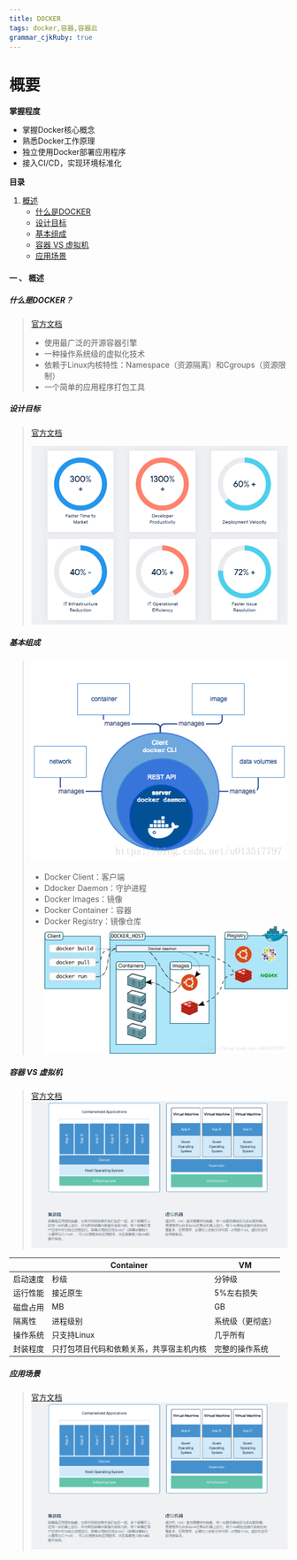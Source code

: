 ```yaml
---
title: DOCKER 
tags: docker,容器,容器云
grammar_cjkRuby: true
---
```


# 概要

**掌握程度**

 - 掌握Docker核心概念
-  熟悉Docker工作原理
-  独立使用Docker部署应用程序
-  接入CI/CD，实现环境标准化


**目录**

 1. [概述](#summary)
	 - [什么是DOCKER](#what_docekr)
 	 - [设计目标](#design_goal)
	 - [基本组成](#basic_composition)
	 - [容器 VS 虚拟机](#docker_vs_virtual)
	 - [应用场景](#application_scenario)
	
	
	
#### <span id="summary">一 、 概述</span>

##### <span id="what_docekr">什么是DOCKER？</span>


> [官方文档](https://www.docker.com/resources/what-container) 
>
>  - 使用最广泛的开源容器引擎
>  - 一种操作系统级的虚拟化技术
>  - 依赖于Linux内核特性：Namespace（资源隔离）和Cgroups（资源限制）
>   - 一个简单的应用程序打包工具

 ##### <span id="design_goal">设计目标</span>

> [官方文档](https://www.docker.com/resources/what-container) 
>
>  ![enter description here](./images/设计目标.png)

 ##### <span id="basic_composition">基本组成</span>

>  ![enter description here](./images/docker基本组成.png)
>  - Docker Client：客户端
> - Ddocker Daemon：守护进程
> - Docker Images：镜像
> - Docker Container：容器
> - Docker Registry：镜像仓库
> ![enter description here](./images/docker_CS.jpg)

 ##### <span id="docker_vs_virtual">容器 VS 虚拟机</span>

> [官方文档](https://www.docker.com/resources/what-container) 
> ![enter description here](./images/容器VS虚拟机.png)

|     |  Container    |   VM   |
| --- | --- | --- |
|   启动速度  | 秒级    |  分钟级    |
|    运行性能  | 接近原生    |  5%左右损失   |
|   磁盘占用  |  MB   |   GB	  |
|  隔离性   |  进程级别   |  系统级（更彻底）   |
|  操作系统   |  只支持Linux   | 几乎所有    |
|  封装程度   |  只打包项目代码和依赖关系，共享宿主机内核   | 完整的操作系统    |

 ##### <span id="application_scenario">应用场景</span>

> [官方文档](https://www.docker.com/resources/what-container) 
> ![enter description here](./images/容器VS虚拟机.png)
